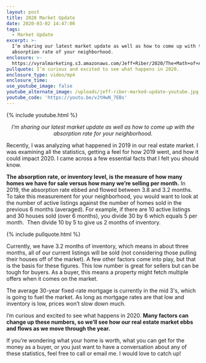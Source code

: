 ```yaml
---
layout: post
title: 2020 Market Update
date: 2020-03-02 14:47:00
tags:
  - Market Update
excerpt: >-
  I’m sharing our latest market update as well as how to come up with the
  absorption rate of your neighborhood.
enclosure: >-
  https://vyralmarketing.s3.amazonaws.com/Jeff+Riber/2020/The+Math+of+Absorption+Rates.mp4
pullquote: I’m curious and excited to see what happens in 2020.
enclosure_type: video/mp4
enclosure_time:
use_youtube_image: false
youtube_alternate_image: /uploads/jeff-riber-marked-update-youtube.jpg
youtube_code: 'https://youtu.be/vJtHwN_7EBs'
---
```


{% include youtube.html %}

<p style="text-align: center;"><em>I’m sharing our latest market update as well as how to come up with the absorption rate for your neighborhood.</em></p>

Recently, I was analyzing what happened in 2019 in our real estate market. I was examining all the statistics, getting a feel for how 2019 went, and how it could impact 2020. I came across a few essential facts that I felt you should know.

**The absorption rate, or inventory level, is the measure of how many homes we have for sale versus how many we’re selling per month.** In 2019, the absorption rate ebbed and flowed between 3.8 and 3.2 months. To take this measurement for your neighborhood, you would want to look at the number of active listings against the number of homes sold in the previous 6 months (averaged). For example, if there are 10 active listings and 30 houses sold (over 6 months), you divide 30 by 6 which equals 5 per month. &nbsp;Then divide 10 by 5 to give us 2 months of inventory.

{% include pullquote.html %}

Currently, we have 3.2 months of inventory, which means in about three months, all of our current listings will be sold (not considering those pulling their houses off of the market). A few other factors come into play, but that is the basis for these figures. This low number is great for sellers but can be tough for buyers. As a buyer, this means a property might fetch multiple offers when it comes on the market.

The average 30-year fixed-rate mortgage is currently in the mid 3's, which is going to fuel the market. As long as mortgage rates are that low and inventory is low, prices won’t slow down much.

I’m curious and excited to see what happens in 2020. **Many factors can change up these numbers, so we’ll see how our real estate market ebbs and flows as we move through the year.**

If you’re wondering what your home is worth, what you can get for the money as a buyer, or you just want to have a conversation about any of these statistics, feel free to call or email me. I would love to catch up\!